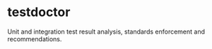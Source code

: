 # testdoctor
Unit and integration test result analysis, standards enforcement and recommendations. 
